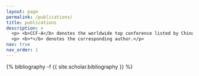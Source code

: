 ```yaml
---
layout: page
permalink: /publications/
title: publications
description: >
  <p> <b>CCF-A</b> denotes the worldwide top conference listed by China Computer Federation (CCF). </p>
  <p> <b>*</b> denotes the corresponding author.</p>
nav: true
nav_order: 1
---
```

<!-- _pages/publications.md -->
<div class="publications">

{% bibliography -f {{ site.scholar.bibliography }} %}

</div>
